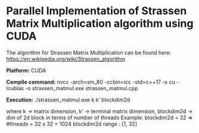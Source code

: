 # Parallel Implementation of Strassen Matrix Multiplication algorithm using CUDA


The algorithm for Strassen Matrix Multiplication can be found here: https://en.wikipedia.org/wiki/Strassen_algorithm

**Platform:** CUDA

**Compile command:** nvcc -arch=sm_80 -ccbin=icc -std=c++17 -x cu -lcublas -o strassen_matmul.exe strassen_matmul.cpp

**Execution:** ./strassen_matmul.exe k k’ blockdim2d

where k -> matrix dimension, k’ -> terminal matrix dimension, blockdim2d -> dim of 2d block in terms of number of threads
Example: blockdim2d = 32 => #threads = 32 x 32 = 1024
blockdim2d range : [1, 32]

